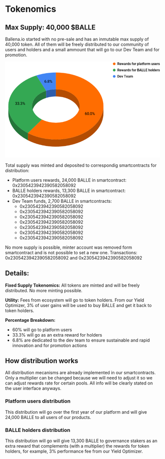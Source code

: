 # Tokenomics

## Max Supply: 40,000 $BALLE

Ballena.io started with no pre-sale and has an inmutable max supply of 40,000 token. All of them will be freely distributed to our community of users and holders and a small ammount that will go to our Dev Team and for promotion.

![](.gitbook/assets/BALLE_Token_Distribution.png)

Total supply was minted and deposited to correspondig smartcontracts for distribution:

* Platform users rewards, 24,000 BALLE in smartcontract: 0x2305423942390582058092
* BALLE holders rewards, 13,300 BALLE in smartcontract: 0x2305423942390582058092
* Dev Team funds, 2,700 BALLE in smartcontracts:
  * 0x2305423942390582058092
  * 0x2305423942390582058092
  * 0x2305423942390582058092
  * 0x2305423942390582058092
  * 0x2305423942390582058092
  * 0x2305423942390582058092
  * 0x2305423942390582058092

No more supply is possible, minter account was removed form smartcontract and is not possible to set a new one. Transactions: 0x2305423942390582058092 and 0x2305423942390582058092

## Details:

**Fixed Supply Tokenomics:** All tokens are minted and will be freely distributed. No more minting possible.

**Utility:** Fees from ecosystem will go to token holders. From our Yield Optimizer, 3% of user gains will be used to buy BALLE and get it back to token holders.

**Percentage Breakdown:**

* 60% will go to platform users
* 33.3% will go as an extra reward for holders
* 6.8% are dedicated to the dev team to ensure sustainable and rapid innovation and for promotion actions

## How distribution works

All distribution mecanisms are already implemented in our smartcontracts. Only a multiplier can be changed because we will need to adjust it so we can adjust rewards rate for certain pools. All info will be clearly stated on the user interface anyways.

### Platform users distribution

This distribution will go over the first year of our platform and will give 24,000 BALLE to all users of our products.

### BALLE holders distribution

This distribution will go will give 13,300 BALLE to governance stakers as an extra reward that complements \(with a multiplier\) the rewards for token holders, for example, 3% performance fee from our Yield Optimizer.

